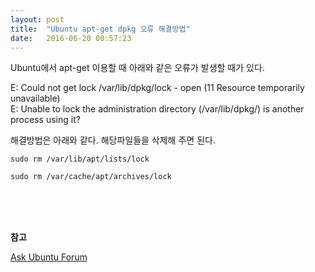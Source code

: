 ```yaml
---
layout: post
title:  "Ubuntu apt-get dpkg 오류 해결방법"
date:   2016-06-20 00:57:23
---
```


Ubuntu에서 apt-get 이용할 때 아래와 같은 오류가 발생할 때가 있다.

E: Could not get lock /var/lib/dpkg/lock - open (11 Resource temporarily unavailable)
<br>
E: Unable to lock the administration directory (/var/lib/dpkg/) is another process using it?

    
해결방법은 아래와 같다. 해당파일들을 삭제해 주면 된다.

    sudo rm /var/lib/apt/lists/lock

    sudo rm /var/cache/apt/archives/lock


<br><br><br>



**참고**

[Ask Ubuntu Forum](http://askubuntu.com/questions/15433/unable-to-lock-the-administration-directory-var-lib-dpkg-is-another-process)